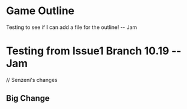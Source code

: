 # Game Outline

Testing to see if I can add a file for the outline! -- Jam

Testing from Issue1 Branch 10.19 -- Jam
=======

// Senzeni's changes 
## Big Change 